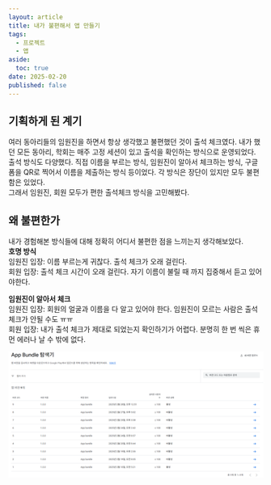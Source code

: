 ```yaml
---
layout: article
title: 내가 불편해서 앱 만들기
tags:
  - 프로젝트
  - 앱
aside:
  toc: true
date: 2025-02-20
published: false
---
```


## 기획하게 된 계기  
여러 동아리들의 임원진을 하면서 항상 생각했고 불편했던 것이 출석 체크였다. 내가 했던 모든 동아리, 학회는 매주 고정 세션이 있고 출석을 확인하는 방식으로 운영되었다. 출석 방식도 다양했다. 직접 이름을 부르는 방식, 임원진이 알아서 체크하는 방식, 구글 폼을 QR로 찍어서 이름을 제출하는 방식 등이었다. 각 방식은 장단이 있지만 모두 불편함은 있었다.  
그래서 임원진, 회원 모두가 편한 출석체크 방식을 고민해봤다.  

## 왜 불편한가
내가 경험해본 방식들에 대해 정확히 어디서 불편한 점을 느끼는지 생각해보았다.  
**호명 방식**  
임원진 입장: 이름 부르는게 귀찮다. 출석 체크가 오래 걸린다.  
회원 입장: 출석 체크 시간이 오래 걸린다. 자기 이름이 불릴 때 까지 집중해서 듣고 있어야한다.  

**임원진이 알아서 체크**  
임원진 입장: 회원의 얼굴과 이름을 다 알고 있어야 한다. 임원진이 모르는 사람은 출석 체크가 안될 수도 ㅠㅠ  
회원 입장: 내가 출석 체크가 제대로 되었는지 확인하기가 어렵다. 분명히 한 번 씩은 휴먼 에러나 날 수 밖에 없다.  


![](../assets/images/postImages/0000-00-00-Wasso.png)